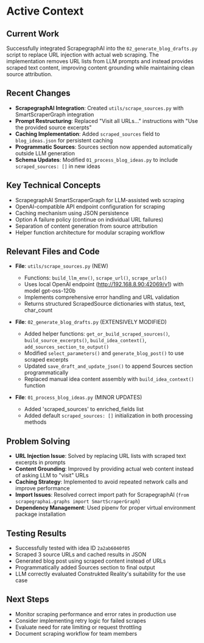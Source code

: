 # Active Context

## Current Work
Successfully integrated ScrapegraphAI into the `02_generate_blog_drafts.py` script to replace URL injection with actual web scraping. The implementation removes URL lists from LLM prompts and instead provides scraped text content, improving content grounding while maintaining clean source attribution.

## Recent Changes
- **ScrapegraphAI Integration**: Created `utils/scrape_sources.py` with SmartScraperGraph integration
- **Prompt Restructuring**: Replaced "Visit all URLs..." instructions with "Use the provided source excerpts"
- **Caching Implementation**: Added `scraped_sources` field to `blog_ideas.json` for persistent caching
- **Programmatic Sources**: Sources section now appended automatically outside LLM generation
- **Schema Updates**: Modified `01_process_blog_ideas.py` to include `scraped_sources: []` in new ideas

## Key Technical Concepts
- ScrapegraphAI SmartScraperGraph for LLM-assisted web scraping
- OpenAI-compatible API endpoint configuration for scraping
- Caching mechanism using JSON persistence
- Option A failure policy (continue on individual URL failures)
- Separation of content generation from source attribution
- Helper function architecture for modular scraping workflow

## Relevant Files and Code
- **File**: `utils/scrape_sources.py` (NEW)
  - Functions: `build_llm_env()`, `scrape_url()`, `scrape_urls()`
  - Uses local OpenAI endpoint (http://192.168.8.90:42069/v1) with model gpt-oss-120b
  - Implements comprehensive error handling and URL validation
  - Returns structured ScrapedSource dictionaries with status, text, char_count

- **File**: `02_generate_blog_drafts.py` (EXTENSIVELY MODIFIED)
  - Added helper functions: `get_or_build_scraped_sources()`, `build_source_excerpts()`, `build_idea_context()`, `add_sources_section_to_output()`
  - Modified `select_parameters()` and `generate_blog_post()` to use scraped excerpts
  - Updated `save_draft_and_update_json()` to append Sources section programmatically
  - Replaced manual idea content assembly with `build_idea_context()` function

- **File**: `01_process_blog_ideas.py` (MINOR UPDATES)
  - Added 'scraped_sources' to enriched_fields list
  - Added default `scraped_sources: []` initialization in both processing methods

## Problem Solving
- **URL Injection Issue**: Solved by replacing URL lists with scraped text excerpts in prompts
- **Content Grounding**: Improved by providing actual web content instead of asking LLM to "visit" URLs
- **Caching Strategy**: Implemented to avoid repeated network calls and improve performance
- **Import Issues**: Resolved correct import path for ScrapegraphAI (`from scrapegraphai.graphs import SmartScraperGraph`)
- **Dependency Management**: Used pipenv for proper virtual environment package installation

## Testing Results
- Successfully tested with idea ID `2a2ab6040f05`
- Scraped 3 source URLs and cached results in JSON
- Generated blog post using scraped content instead of URLs
- Programmatically added Sources section to final output
- LLM correctly evaluated Construkted Reality's suitability for the use case

## Next Steps
- Monitor scraping performance and error rates in production use
- Consider implementing retry logic for failed scrapes
- Evaluate need for rate limiting or request throttling
- Document scraping workflow for team members
